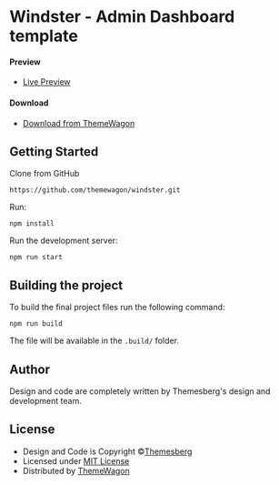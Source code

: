 # Windster - Admin Dashboard template

#### Preview

- [Live Preview](https://themewagon.github.io/windster/)

#### Download

- [Download from ThemeWagon](https://themewagon.com/themes/windster/)

## Getting Started

Clone from GitHub

```
https://github.com/themewagon/windster.git
```

Run:

```
npm install
```

Run the development server:

```
npm run start
```

## Building the project

To build the final project files run the following command:

```
npm run build
```

The file will be available in the `.build/` folder.

## Author

Design and code are completely written by Themesberg's design and development team.

## License

- Design and Code is Copyright &copy;[Themesberg](https://themesberg.com)
- Licensed under [MIT License](https://themesberg.com/licensing#mit)
- Distributed by [ThemeWagon](https://themewagon.com)
